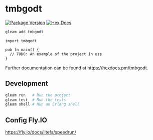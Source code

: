 # tmbgodt

[![Package Version](https://img.shields.io/hexpm/v/tmbgodt)](https://hex.pm/packages/tmbgodt)
[![Hex Docs](https://img.shields.io/badge/hex-docs-ffaff3)](https://hexdocs.pm/tmbgodt/)

```sh
gleam add tmbgodt
```
```gleam
import tmbgodt

pub fn main() {
  // TODO: An example of the project in use
}
```

Further documentation can be found at <https://hexdocs.pm/tmbgodt>.

## Development

```sh
gleam run   # Run the project
gleam test  # Run the tests
gleam shell # Run an Erlang shell
```


## Config Fly.IO
https://fly.io/docs/litefs/speedrun/